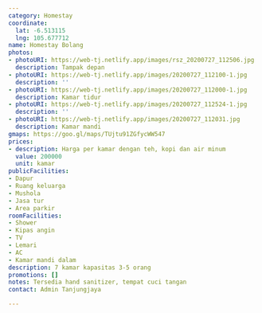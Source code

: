 ```yaml
---
category: Homestay
coordinate:
  lat: -6.513115
  lng: 105.677712
name: Homestay Bolang
photos:
- photoURI: https://web-tj.netlify.app/images/rsz_20200727_112506.jpg
  description: Tampak depan
- photoURI: https://web-tj.netlify.app/images/20200727_112100-1.jpg
  description: ''
- photoURI: https://web-tj.netlify.app/images/20200727_112000-1.jpg
  description: Kamar tidur
- photoURI: https://web-tj.netlify.app/images/20200727_112524-1.jpg
  description: ''
- photoURI: https://web-tj.netlify.app/images/20200727_112031.jpg
  description: Kamar mandi
gmaps: https://goo.gl/maps/TUjtu91ZGfycWW547
prices:
- description: Harga per kamar dengan teh, kopi dan air minum
  value: 200000
  unit: kamar
publicFacilities:
- Dapur
- Ruang keluarga
- Mushola
- Jasa tur
- Area parkir
roomFacilities:
- Shower
- Kipas angin
- TV
- Lemari
- AC
- Kamar mandi dalam
description: 7 kamar kapasitas 3-5 orang
promotions: []
notes: Tersedia hand sanitizer, tempat cuci tangan
contact: Admin Tanjungjaya

---
```

